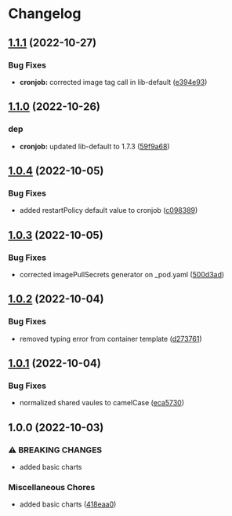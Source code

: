 # Changelog

## [1.1.1](https://github.com/ptonini/helm-charts/compare/cronjob-v1.1.0...cronjob-v1.1.1) (2022-10-27)


### Bug Fixes

* **cronjob:** corrected image tag call in lib-default ([e394e93](https://github.com/ptonini/helm-charts/commit/e394e939b1cab901f11cd1758cb562b941ace3cd))

## [1.1.0](https://github.com/ptonini/helm-charts/compare/cronjob-v1.0.4...cronjob-v1.1.0) (2022-10-26)


### dep

* **cronjob:** updated lib-default to 1.7.3 ([59f9a68](https://github.com/ptonini/helm-charts/commit/59f9a68c5c5a37dfe4c56f2e0d46def0bf7f54f3))

## [1.0.4](https://github.com/ptonini/helm-charts/compare/cronjob-v1.0.3...cronjob-v1.0.4) (2022-10-05)


### Bug Fixes

* added restartPolicy default value to cronjob ([c098389](https://github.com/ptonini/helm-charts/commit/c0983896f496417e87f8807c221080115b90a681))

## [1.0.3](https://github.com/ptonini/helm-charts/compare/cronjob-v1.0.2...cronjob-v1.0.3) (2022-10-05)


### Bug Fixes

* corrected imagePullSecrets generator on _pod.yaml ([500d3ad](https://github.com/ptonini/helm-charts/commit/500d3ad3d1ce56a42b94bc70283c901d37082b38))

## [1.0.2](https://github.com/ptonini/helm-charts/compare/cronjob-v1.0.1...cronjob-v1.0.2) (2022-10-04)


### Bug Fixes

* removed typing error from container template ([d273761](https://github.com/ptonini/helm-charts/commit/d2737611de5010e9c4da27c326e7672f7509ec8c))

## [1.0.1](https://github.com/ptonini/helm-charts/compare/cronjob-v1.0.0...cronjob-v1.0.1) (2022-10-04)


### Bug Fixes

* normalized shared vaules to camelCase ([eca5730](https://github.com/ptonini/helm-charts/commit/eca5730cd50a1cd4b2d8226f54046b0bba4e5a86))

## 1.0.0 (2022-10-03)


### ⚠ BREAKING CHANGES

* added basic charts

### Miscellaneous Chores

* added basic charts ([418eaa0](https://github.com/ptonini/helm-charts/commit/418eaa0d04b5ec8fd2b5f6c664e20fddf9eedb56))
